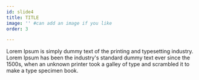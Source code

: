 ```yaml
---
id: slide4
title: TITLE
image: '' #can add an image if you like
order: 3

---
```


Lorem Ipsum is simply dummy text of the printing and typesetting industry. Lorem Ipsum has been the industry's standard dummy text ever since the 1500s, when an unknown printer took a galley of type and scrambled it to make a type specimen book.
